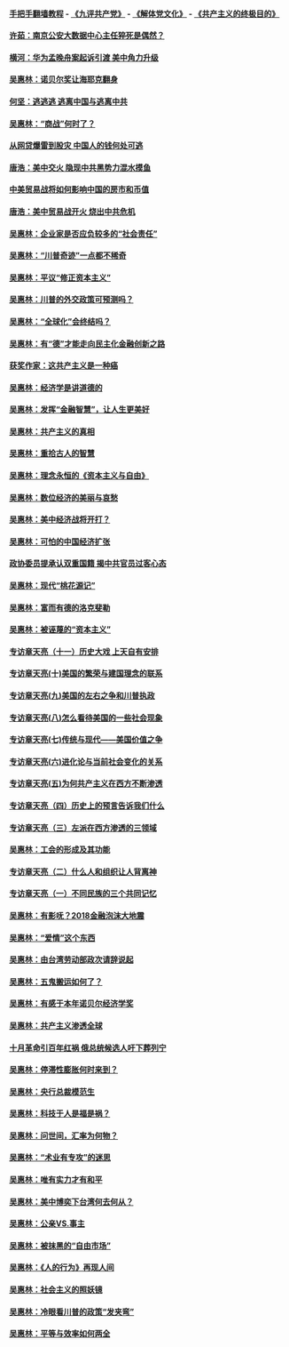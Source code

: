 #### [手把手翻墙教程](https://github.com/gfw-breaker/guides/wiki) -  [《九评共产党》](https://github.com/gfw-breaker/9ping.md?t=05071537) - [《解体党文化》](https://github.com/gfw-breaker/jtdwh.md?t=05071537) - [《共产主义的终极目的》](https://github.com/gfw-breaker/gczydzjmd.md?t=05071537)

#### [许茹：南京公安大数据中心主任猝死是偶然？](../pages/nsc423/n11064744.md?t=05071537) 

#### [横河：华为孟晚舟案起诉引渡 美中角力升级](../pages/nsc423/n11027230.md?t=05071537) 

#### [吴惠林：诺贝尔奖让海耶克翻身](../pages/nsc423/n10890049.md?t=05071537) 

#### [何坚：逃逃逃 逃离中国与逃离中共](../pages/nsc423/n10592891.md?t=05071537) 

#### [吴惠林：“商战”何时了？](../pages/nsc423/n10573558.md?t=05071537) 

#### [从网贷爆雷到股灾 中国人的钱何处可逃](../pages/nsc423/n10572800.md?t=05071537) 

#### [唐浩：美中交火 隐现中共黑势力混水摸鱼](../pages/nsc423/n10544040.md?t=05071537) 

#### [中美贸易战将如何影响中国的房市和币值](../pages/nsc423/n10543697.md?t=05071537) 

#### [唐浩：美中贸易战开火 烧出中共危机](../pages/nsc423/n10540126.md?t=05071537) 

#### [吴惠林：企业家是否应负较多的“社会责任”](../pages/nsc423/n10535022.md?t=05071537) 

#### [吴惠林：“川普奇迹”一点都不稀奇](../pages/nsc423/n10512808.md?t=05071537) 

#### [吴惠林：平议“修正资本主义”](../pages/nsc423/n10495724.md?t=05071537) 

#### [吴惠林：川普的外交政策可预测吗？](../pages/nsc423/n10462387.md?t=05071537) 

#### [吴惠林：“全球化”会终结吗？](../pages/nsc423/n10452838.md?t=05071537) 

#### [吴惠林：有“德”才能走向民主化金融创新之路](../pages/nsc423/n10432292.md?t=05071537) 

#### [获奖作家：这共产主义是一种癌](../pages/nsc423/n10431541.md?t=05071537) 

#### [吴惠林：经济学是讲道德的](../pages/nsc423/n10398014.md?t=05071537) 

#### [吴惠林：发挥“金融智慧”，让人生更美好](../pages/nsc423/n10375019.md?t=05071537) 

#### [吴惠林：共产主义的真相](../pages/nsc423/n10351394.md?t=05071537) 

#### [吴惠林：重拾古人的智慧](../pages/nsc423/n10337691.md?t=05071537) 

#### [吴惠林：理念永恒的《资本主义与自由》](../pages/nsc423/n10316274.md?t=05071537) 

#### [吴惠林：数位经济的美丽与哀愁](../pages/nsc423/n10292946.md?t=05071537) 

#### [吴惠林：美中经济战将开打？](../pages/nsc423/n10258825.md?t=05071537) 

#### [吴惠林：可怕的中国经济扩张](../pages/nsc423/n10219147.md?t=05071537) 

#### [政协委员提承认双重国籍 揭中共官员过客心态](../pages/nsc423/n10208809.md?t=05071537) 

#### [吴惠林：现代“桃花源记”](../pages/nsc423/n10185234.md?t=05071537) 

#### [吴惠林：富而有德的洛克斐勒](../pages/nsc423/n10142264.md?t=05071537) 

#### [吴惠林：被诬蔑的“资本主义”](../pages/nsc423/n10124816.md?t=05071537) 

#### [专访章天亮（十一）历史大戏 上天自有安排](../pages/nsc423/n10094905.md?t=05071537) 

#### [专访章天亮(十)美国的繁荣与建国理念的联系](../pages/nsc423/n10094899.md?t=05071537) 

#### [专访章天亮(九)美国的左右之争和川普执政](../pages/nsc423/n10094889.md?t=05071537) 

#### [专访章天亮(八)怎么看待美国的一些社会现象](../pages/nsc423/n10094857.md?t=05071537) 

#### [专访章天亮(七)传统与现代——美国价值之争](../pages/nsc423/n10093140.md?t=05071537) 

#### [专访章天亮(六)进化论与当前社会变化的关系](../pages/nsc423/n10092036.md?t=05071537) 

#### [专访章天亮(五)为何共产主义在西方不断渗透](../pages/nsc423/n10083620.md?t=05071537) 

#### [专访章天亮（四）历史上的预言告诉我们什么](../pages/nsc423/n10083606.md?t=05071537) 

#### [专访章天亮（三）左派在西方渗透的三领域](../pages/nsc423/n10081115.md?t=05071537) 

#### [吴惠林：工会的形成及其功能](../pages/nsc423/n10080633.md?t=05071537) 

#### [专访章天亮（二）什么人和组织让人背离神](../pages/nsc423/n10076637.md?t=05071537) 

#### [专访章天亮（一）不同民族的三个共同记忆](../pages/nsc423/n10074188.md?t=05071537) 

#### [吴惠林：有影呒？2018金融泡沫大地震](../pages/nsc423/n10040534.md?t=05071537) 

#### [吴惠林：“爱情”这个东西](../pages/nsc423/n10019423.md?t=05071537) 

#### [吴惠林：由台湾劳动部政次请辞说起](../pages/nsc423/n9979679.md?t=05071537) 

#### [吴惠林：五鬼搬运如何了？](../pages/nsc423/n9925338.md?t=05071537) 

#### [吴惠林：有感于本年诺贝尔经济学奖](../pages/nsc423/n9871883.md?t=05071537) 

#### [吴惠林：共产主义渗透全球](../pages/nsc423/n9812748.md?t=05071537) 

#### [十月革命引百年红祸 俄总统候选人吁下葬列宁](../pages/nsc423/n9810182.md?t=05071537) 

#### [吴惠林：停滞性膨胀何时来到？](../pages/nsc423/n9764136.md?t=05071537) 

#### [吴惠林：央行总裁模范生](../pages/nsc423/n9728134.md?t=05071537) 

#### [吴惠林：科技于人是福是祸？](../pages/nsc423/n9672982.md?t=05071537) 

#### [吴惠林：问世间，汇率为何物？](../pages/nsc423/n9621788.md?t=05071537) 

#### [吴惠林：“术业有专攻”的迷思](../pages/nsc423/n9580363.md?t=05071537) 

#### [吴惠林：唯有实力才有和平](../pages/nsc423/n9529599.md?t=05071537) 

#### [吴惠林：美中博奕下台湾何去何从？](../pages/nsc423/n9483598.md?t=05071537) 

#### [吴惠林：公亲VS.事主](../pages/nsc423/n9425637.md?t=05071537) 

#### [吴惠林：被抹黑的“自由市场”](../pages/nsc423/n9351545.md?t=05071537) 

#### [吴惠林：《人的行为》再现人间](../pages/nsc423/n9296339.md?t=05071537) 

#### [吴惠林：社会主义的照妖镜](../pages/nsc423/n9243460.md?t=05071537) 

#### [吴惠林：冷眼看川普的政策“发夹弯”](../pages/nsc423/n9120684.md?t=05071537) 

#### [吴惠林：平等与效率如何两全](../pages/nsc423/n9075430.md?t=05071537) 


